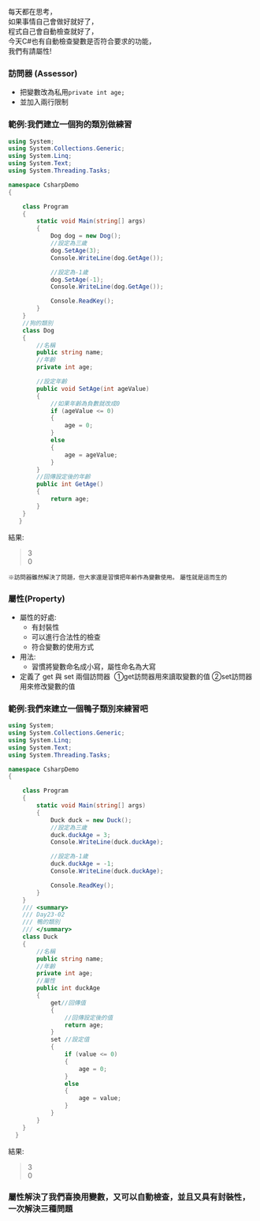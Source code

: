 每天都在思考，\
如果事情自己會做好就好了，\
程式自己會自動檢查就好了，\
今天C#也有自動檢查變數是否符合要求的功能，\
我們有請屬性!

### 訪問器 (Assessor)
* 把變數改為私用`private int age;`
* 並加入兩行限制

### 範例:我們建立一個狗的類別做練習
```csharp
using System;
using System.Collections.Generic;
using System.Linq;
using System.Text;
using System.Threading.Tasks;

namespace CsharpDemo
{

    class Program
    {
        static void Main(string[] args)
        {
            Dog dog = new Dog();
            //設定為三歲
            dog.SetAge(3);
            Console.WriteLine(dog.GetAge());

            //設定為-1歲
            dog.SetAge(-1);
            Console.WriteLine(dog.GetAge());

            Console.ReadKey();
        }
    }
    //狗的類別
    class Dog
    {
        //名稱
        public string name;
        //年齡
        private int age;

        //設定年齡
        public void SetAge(int ageValue)
        {
            //如果年齡為負數就改成0
            if (ageValue <= 0)
            {
                age = 0;
            }
            else
            {
                age = ageValue;
            }
        }
        //回傳設定後的年齡
        public int GetAge()
        {
            return age;
        }
    }
   }
   ```
   
   結果:
   >3\
   >0

`※訪問器雖然解決了問題，但大家還是習慣把年齡作為變數使用。`
`屬性就是這而生的`

### 屬性(Property)
- 屬性的好處:
	- 有封裝性
	- 可以進行合法性的檢查
	- 符合變數的使用方式
- 用法:
	- 習慣將變數命名成小寫，屬性命名為大寫
- 定義了 get 與 set 兩個訪問器 
		➀get訪問器用來讀取變數的值
		➁set訪問器用來修改變數的值
        
### 範例:我們來建立一個鴨子類別來練習吧
```csharp
using System;
using System.Collections.Generic;
using System.Linq;
using System.Text;
using System.Threading.Tasks;

namespace CsharpDemo
{

    class Program
    {
        static void Main(string[] args)
        {
            Duck duck = new Duck();
            //設定為三歲
            duck.duckAge = 3;
            Console.WriteLine(duck.duckAge);

            //設定為-1歲
            duck.duckAge = -1;
            Console.WriteLine(duck.duckAge);

            Console.ReadKey();
        }
    }
    /// <summary>
    /// Day23-02
    /// 鴨的類別
    /// </summary>
    class Duck
    {
        //名稱
        public string name;
        //年齡
        private int age;
        //屬性
        public int duckAge
        {
            get//回傳值
            {
                //回傳設定後的值
                return age;
            }
            set //設定值
            {
                if (value <= 0)
                {
                    age = 0;
                }
                else
                {
                    age = value;
                }
            }
        }
    }
  }
  ```
  
  結果:
  >3\
  >0

### 屬性解決了我們喜換用變數，又可以自動檢查，並且又具有封裝性，一次解決三種問題